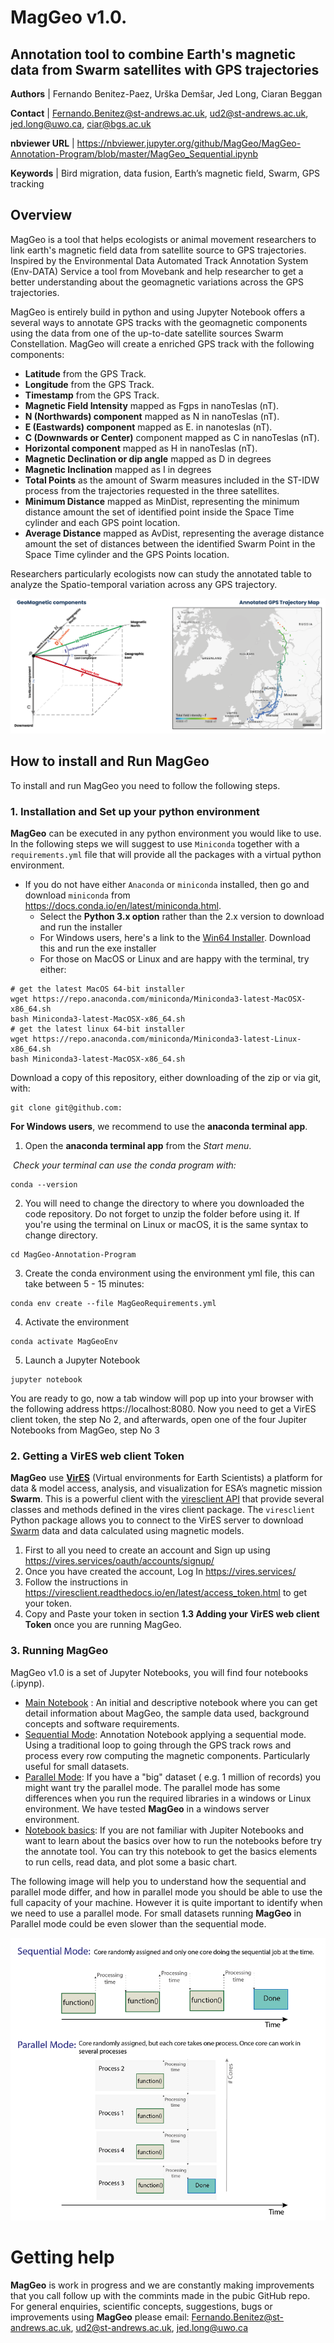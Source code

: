 # MagGeo v1.0. 

## Annotation tool to combine Earth's magnetic data from Swarm satellites with GPS trajectories

**Authors** | Fernando Benitez-Paez, Urška Demšar, Jed Long, Ciaran Beggan

**Contact**  | [Fernando.Benitez@st-andrews.ac.uk](mailto:Fernando.Benitez@st-andrews.ac.uk), [ud2@st-andrews.ac.uk](mailto:ud2@st-andrews.ac.uk), [jed.long@uwo.ca](mailto:jed.long@uwo.ca), [ciar@bgs.ac.uk](mailto:Fernando.Benitez@st-andrews.ac.uk)

**nbviewer URL** | https://nbviewer.jupyter.org/github/MagGeo/MagGeo-Annotation-Program/blob/master/MagGeo_Sequential.ipynb

**Keywords** | Bird migration, data fusion, Earth’s magnetic field, Swarm, GPS tracking 

## Overview

MagGeo is a tool that helps ecologists or animal movement researchers to link  earth's magnetic field data from satellite source to GPS trajectories. Inspired by the Environmental Data Automated Track Annotation System (Env-DATA) Service a tool from Movebank and help researcher to get a better understanding about the geomagnetic variations across the GPS trajectories. 

MagGeo is entirely build in python and using Jupyter Notebook offers a several ways to annotate GPS tracks with the geomagnetic components using the data from one of the up-to-date satellite sources Swarm Constellation. MagGeo will create a enriched GPS track with the following components:

- **Latitude** from the GPS Track.
- **Longitude** from the GPS Track.
- **Timestamp** from the GPS Track.
- **Magnetic Field Intensity** mapped as Fgps in nanoTeslas (nT).
- **N (Northwards) component** mapped as N in nanoTeslas (nT).
- **E (Eastwards) component** mapped as E. in nanoteslas (nT).
- **C (Downwards or Center)** component mapped as C in nanoTeslas (nT).
- **Horizontal component** mapped as H in nanoTeslas (nT).
- **Magnetic Declination or dip angle** mapped as D in degrees
- **Magnetic Inclination** mapped as I in degrees
- **Total Points** as the amount of Swarm measures included in the ST-IDW process from the trajectories requested in the three satellites.
- **Minimum Distance** mapped as MinDist, representing the minimum distance amount the set of identified point inside the Space Time cylinder and each GPS point location.
- **Average Distance** mapped as AvDist, representing the average distance amount the set of distances between the identified Swarm Point in the Space Time cylinder and the GPS Points location.

Researchers particularly ecologists now can study the annotated table to analyze the Spatio-temporal variation across any GPS trajectory.

<img src="./images/GitHubImage.png">


## How to install and Run MagGeo

To install and run MagGeo you need to follow the following steps.

### 1. Installation and Set up your python environment

**MagGeo** can be executed in any python environment you would like to use.  In the following steps we will suggest to use `Miniconda` together with a `requirements.yml` file that will provide all the packages with a virtual python environment.

- If you do not have either `Anaconda` or `miniconda` installed, then go and download `miniconda` from https://docs.conda.io/en/latest/miniconda.html.
  - Select the **Python 3.x option** rather than the 2.x version to download and run the installer
  - For Windows users, here's a link to the [Win64 Installer](https://repo.anaconda.com/miniconda/Miniconda3-latest-Windows-x86_64.exe). Download this and run the exe installer
  - For those on MacOS or Linux and are happy with the terminal, try either:

```
# get the latest MacOS 64-bit installer
wget https://repo.anaconda.com/miniconda/Miniconda3-latest-MacOSX-x86_64.sh
bash Miniconda3-latest-MacOSX-x86_64.sh
# get the latest linux 64-bit installer
wget https://repo.anaconda.com/miniconda/Miniconda3-latest-Linux-x86_64.sh
bash Miniconda3-latest-MacOSX-x86_64.sh
```

Download a copy of this repository, either downloading of the zip or via git, with:

```
git clone git@github.com: 
```

**For Windows users**, we recommend to use the **anaconda terminal app**. 

1. Open the **anaconda terminal app** from the *Start menu*.

​       *Check your terminal can use the conda program with:*

```
conda --version
```

2. You will need to change the directory to where you downloaded the code repository. Do not forget to unzip the folder before using it. 
If you're using the terminal on Linux or macOS, it is the same syntax to change directory.

```
cd MagGeo-Annotation-Program
```


3. Create the conda environment using the environment yml file, this can take between 5 - 15 minutes:

```
conda env create --file MagGeoRequirements.yml
```

4. Activate the environment

```
conda activate MagGeoEnv
```

5. Launch a Jupyter Notebook

```
jupyter notebook
```

You are ready to go, now a tab window will pop up into your browser with the following address https://localhost:8080.
Now you need to get a VirES client token, the step No 2, and afterwards, open one of the four Jupiter Notebooks from MagGeo, step No 3


### 2. Getting a VirES web client Token

**MagGeo** use [**VirES**](https://swarm-vre.readthedocs.io/en/latest/Swarm_notebooks/02a__Intro-Swarm-viresclient.html) (Virtual environments for Earth Scientists) a platform for data & model access, analysis, and visualization for ESA’s magnetic mission **Swarm**. This is a powerful client with the [viresclient API](https://swarm-vre.readthedocs.io/en/latest/Swarm_notebooks/02c__viresclient-API.html) that provide several classes and methods defined in the vires client package. The `viresclient` Python package allows you to connect to the VirES server to download [Swarm](https://earth.esa.int/web/guest/missions/esa-operational-eo-missions/swarm) data and data calculated using magnetic models.

1. First to all you need to create an account and Sign up using https://vires.services/oauth/accounts/signup/
2. Once you have created the account, Log In https://vires.services/
3. Follow the instructions in https://viresclient.readthedocs.io/en/latest/access_token.html to get your token.
4. Copy and Paste your token in section **1.3 Adding your VirES web client Token** once you are running MagGeo.

### 3. Running MagGeo

MagGeo v1.0 is a set of Jupyter Notebooks, you will find four notebooks (.ipynp). 

* [Main Notebook](https://github.com/MagGeo/MagGeo-Annotation-Program/blob/master/MagGeo%20-%20Home.ipynb) : An initial and descriptive notebook where you can get detail information about MagGeo, the sample data used, background concepts and software requirements.
* [Sequential Mode](https://github.com/MagGeo/MagGeo-Annotation-Program/blob/master/MagGeo%20-%20Sequential%20Mode.ipynb): Annotation Notebook applying a sequential mode. Using  a traditional loop to going through the GPS track rows and process every row computing the magnetic components. Particularly useful for small datasets. 
* [Parallel Mode](https://github.com/MagGeo/MagGeo-Annotation-Program/blob/master/MagGeo%20-%20Parallel%20Mode.ipynb):  If you have a "big" dataset ( e.g. 1 million of records) you might want try the parallel mode. The parallel mode has some differences when you run the required libraries in a windows or Linux environment. We have tested **MagGeo** in a windows server environment.
* [Notebook basics](https://github.com/MagGeo/MagGeo-Annotation-Program/blob/master/Notebook%20-%20Basics.ipynb): If you are not familiar with Jupiter Notebooks and want to learn about the basics over how to run the notebooks before try the annotate tool. You can try this notebook to get the basics elements to run cells, read data, and plot some a basic chart.

The following image will help you to understand how the sequential and parallel mode differ, and how in parallel mode you should be able to use the full capacity of your machine. However it is quite important to identify when we need to use a parallel mode. For small datasets running **MagGeo** in Parallel mode could be even slower than the sequential mode. 

<img src="/images/Sequential_ParallelMode-Jupyter.png">

# Getting help

**MagGeo** is work in progress and we are constantly making improvements that you call follow up with the commints made in the pubic GitHub repo. For general enquiries, scientific concepts, suggestions, bugs or improvements using **MagGeo** please email: [Fernando.Benitez@st-andrews.ac.uk](mailto:Fernando.Benitez@st-andrews.ac.uk), [ud2@st-andrews.ac.uk](mailto:ud2@st-andrews.ac.uk), <jed.long@uwo.ca> 
